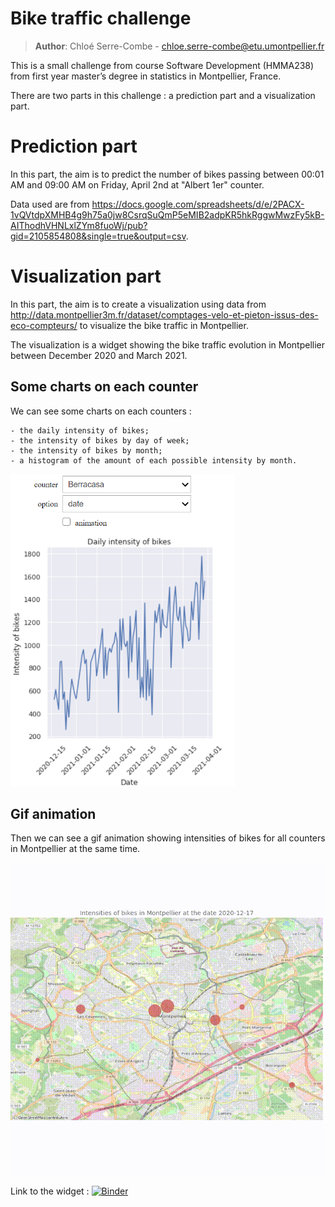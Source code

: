 # Bike traffic challenge

> **Author**: Chloé Serre-Combe - chloe.serre-combe@etu.umontpellier.fr

This is a small challenge from course Software Development (HMMA238) from first year master’s degree in statistics in Montpellier, France.

There are two parts in this challenge : a prediction part and a visualization part.

# Prediction part

In this part, the aim is to predict the number of bikes passing between 00:01 AM and 09:00 AM on Friday, April 2nd at "Albert 1er" counter.

Data used are from https://docs.google.com/spreadsheets/d/e/2PACX-1vQVtdpXMHB4g9h75a0jw8CsrqSuQmP5eMIB2adpKR5hkRggwMwzFy5kB-AIThodhVHNLxlZYm8fuoWj/pub?gid=2105854808&single=true&output=csv.

# Visualization part

In this part, the aim is to create a visualization using data from http://data.montpellier3m.fr/dataset/comptages-velo-et-pieton-issus-des-eco-compteurs/ to visualize the bike traffic in Montpellier. 

The visualization is a widget showing the bike traffic evolution in Montpellier between December 2020 and March 2021.  

## Some charts on each counter

We can see some charts on each counters : 

    - the daily intensity of bikes;
    - the intensity of bikes by day of week;
    - the intensity of bikes by month;
    - a histogram of the amount of each possible intensity by month.  

[<img src="Visualization/bikevisualization/images/vis.png" height="500">](https://mybinder.org/v2/gh/chloesrcb/bike_challenge/main?filepath=Visualization%2Fwidget.ipynb)

## Gif animation   
Then we can see a gif animation showing intensities of bikes for all counters in Montpellier at the same time.  

[<img src="Visualization/bikevisualization/images/bike_gif.gif" height="500">](https://mybinder.org/v2/gh/chloesrcb/bike_challenge/main?filepath=Visualization%2Fwidget.ipynb)

Link to the widget : 
[![Binder](https://mybinder.org/badge_logo.svg)](https://mybinder.org/v2/gh/chloesrcb/bike_challenge/main?filepath=Visualization%2Fwidget.ipynb)
